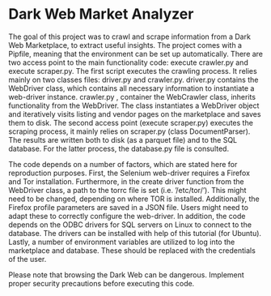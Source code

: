 # Dark Web Market Analyzer

The goal of this project was to crawl and scrape information from a Dark Web Marketplace, to extract useful insights.
The project comes with a Pipfile, meaning that the environment can be set up automatically. There are
two access point to the main functionality code: execute crawler.py and execute scraper.py. The first script
executes the crawling process. It relies mainly on two classes files: driver.py and crawler.py. driver.py
contains the WebDriver class, which contains all necessary information to instantiate a web-driver instance.
crawler.py , container the WebCrawler class, inherits functionality from the WebDriver. The class instantiates
a WebDriver object and iteratively visits listing and vendor pages on the marketplace and saves them to disk.
The second access point (execute scraper.py) executes the scraping process, it mainly relies on scraper.py
(class DocumentParser). The results are written both to disk (as a parquet file) and to the SQL database.
For the latter process, the database.py file is consulted.

The code depends on a number of factors, which are stated here for reproduction purposes. First, the
Selenium web-driver requires a Firefox and Tor installation. Furthermore, in the create driver function
from the WebDriver class, a path to the torrc file is set (i.e. ’/etc/tor/’). This might need to be changed,
depending on where TOR is installed. Additionally, the Firefox profile parameters are saved in a JSON file.
Users might need to adapt these to correctly configure the web-driver.
In addition, the code depends on the ODBC drivers for SQL servers on Linux to connect to the database.
The drivers can be installed with help of this tutorial (for Ubuntu).
Lastly, a number of environment variables are utilized to log into the marketplace and database. These
should be replaced with the credentials of the user.

Please note that browsing the Dark Web can be dangerous. Implement proper security precautions before executing this code. 

